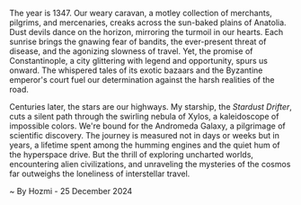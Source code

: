 
The year is 1347.  Our weary caravan, a motley collection of merchants, pilgrims, and mercenaries, creaks across the sun-baked plains of Anatolia.  Dust devils dance on the horizon, mirroring the turmoil in our hearts.  Each sunrise brings the gnawing fear of bandits, the ever-present threat of disease, and the agonizing slowness of travel.  Yet, the promise of Constantinople, a city glittering with legend and opportunity, spurs us onward.  The whispered tales of its exotic bazaars and the Byzantine emperor's court fuel our determination against the harsh realities of the road.

Centuries later, the stars are our highways.  My starship, the *Stardust Drifter*, cuts a silent path through the swirling nebula of Xylos, a kaleidoscope of impossible colors.  We're bound for the Andromeda Galaxy, a pilgrimage of scientific discovery.  The journey is measured not in days or weeks but in years, a lifetime spent among the humming engines and the quiet hum of the hyperspace drive.  But the thrill of exploring uncharted worlds, encountering alien civilizations, and unraveling the mysteries of the cosmos far outweighs the loneliness of interstellar travel.

~ By Hozmi - 25 December 2024
